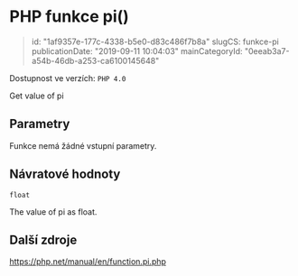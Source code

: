 PHP funkce pi()
===============

> id: "1af9357e-177c-4338-b5e0-d83c486f7b8a"
> slugCS: funkce-pi
> publicationDate: "2019-09-11 10:04:03"
> mainCategoryId: "0eeab3a7-a54b-46db-a253-ca6100145648"

Dostupnost ve verzích: `PHP 4.0`

Get value of pi


Parametry
--------------

Funkce nemá žádné vstupní parametry.

Návratové hodnoty
----------------

`float`

The value of pi as float.

Další zdroje
------------

https://php.net/manual/en/function.pi.php
